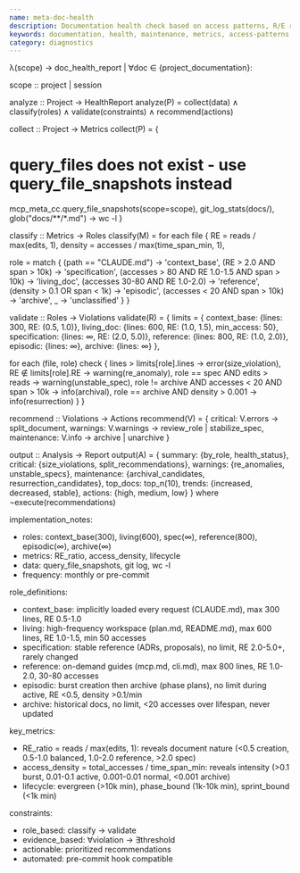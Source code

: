 ```yaml
---
name: meta-doc-health
description: Documentation health check based on access patterns, R/E ratios, file sizes, and role compliance.
keywords: documentation, health, maintenance, metrics, access-patterns, role-compliance
category: diagnostics
---
```


λ(scope) → doc_health_report | ∀doc ∈ {project_documentation}:

scope :: project | session

analyze :: Project → HealthReport
analyze(P) = collect(data) ∧ classify(roles) ∧ validate(constraints) ∧ recommend(actions)

collect :: Project → Metrics
collect(P) = {
  # query_files does not exist - use query_file_snapshots instead
  mcp_meta_cc.query_file_snapshots(scope=scope),
  git_log_stats(docs/),
  glob("docs/**/*.md") → wc -l
}

classify :: Metrics → Roles
classify(M) = for each file {
  RE = reads / max(edits, 1),
  density = accesses / max(time_span_min, 1),

  role = match {
    (path == "CLAUDE.md") → 'context_base',
    (RE > 2.0 AND span > 10k) → 'specification',
    (accesses > 80 AND RE 1.0-1.5 AND span > 10k) → 'living_doc',
    (accesses 30-80 AND RE 1.0-2.0) → 'reference',
    (density > 0.1 OR span < 1k) → 'episodic',
    (accesses < 20 AND span > 10k) → 'archive',
    _ → 'unclassified'
  }
}

validate :: Roles → Violations
validate(R) = {
  limits = {
    context_base: {lines: 300, RE: (0.5, 1.0)},
    living_doc: {lines: 600, RE: (1.0, 1.5), min_access: 50},
    specification: {lines: ∞, RE: (2.0, 5.0)},
    reference: {lines: 800, RE: (1.0, 2.0)},
    episodic: {lines: ∞},
    archive: {lines: ∞}
  },

  for each (file, role) check {
    lines > limits[role].lines → error(size_violation),
    RE ∉ limits[role].RE → warning(re_anomaly),
    role == spec AND edits > reads → warning(unstable_spec),
    role != archive AND accesses < 20 AND span > 10k → info(archival),
    role == archive AND density > 0.001 → info(resurrection)
  }
}

recommend :: Violations → Actions
recommend(V) = {
  critical: V.errors → split_document,
  warnings: V.warnings → review_role | stabilize_spec,
  maintenance: V.info → archive | unarchive
}

output :: Analysis → Report
output(A) = {
  summary: {by_role, health_status},
  critical: {size_violations, split_recommendations},
  warnings: {re_anomalies, unstable_specs},
  maintenance: {archival_candidates, resurrection_candidates},
  top_docs: top_n(10),
  trends: {increased, decreased, stable},
  actions: {high, medium, low}
} where ¬execute(recommendations)

implementation_notes:
- roles: context_base(300), living(600), spec(∞), reference(800), episodic(∞), archive(∞)
- metrics: RE_ratio, access_density, lifecycle
- data: query_file_snapshots, git log, wc -l
- frequency: monthly or pre-commit

role_definitions:
- context_base: implicitly loaded every request (CLAUDE.md), max 300 lines, RE 0.5-1.0
- living: high-frequency workspace (plan.md, README.md), max 600 lines, RE 1.0-1.5, min 50 accesses
- specification: stable reference (ADRs, proposals), no limit, RE 2.0-5.0+, rarely changed
- reference: on-demand guides (mcp.md, cli.md), max 800 lines, RE 1.0-2.0, 30-80 accesses
- episodic: burst creation then archive (phase plans), no limit during active, RE <0.5, density >0.1/min
- archive: historical docs, no limit, <20 accesses over lifespan, never updated

key_metrics:
- RE_ratio = reads / max(edits, 1): reveals document nature (<0.5 creation, 0.5-1.0 balanced, 1.0-2.0 reference, >2.0 spec)
- access_density = total_accesses / time_span_min: reveals intensity (>0.1 burst, 0.01-0.1 active, 0.001-0.01 normal, <0.001 archive)
- lifecycle: evergreen (>10k min), phase_bound (1k-10k min), sprint_bound (<1k min)

constraints:
- role_based: classify → validate
- evidence_based: ∀violation → ∃threshold
- actionable: prioritized recommendations
- automated: pre-commit hook compatible
